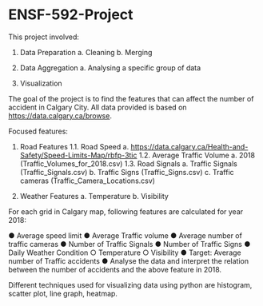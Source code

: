 # ENSF-592-Project
This project involved:

1. Data Preparation
  a. Cleaning
  b. Merging
  
2. Data Aggregation
  a. Analysing a specific group of data
  
3. Visualization

The goal of the project is to find the features that can affect the number of accident in Calgary City.
All data provided is based on https://data.calgary.ca/browse.

Focused features:

1. Road Features
  1.1. Road Speed
    a. https://data.calgary.ca/Health-and-Safety/Speed-Limits-Map/rbfp-3tic
  1.2. Average Traffic Volume
    a. 2018 (Traffic_Volumes_for_2018.csv)
  1.3. Road Signals
    a. Traffic Signals (Traffic_Signals.csv)
    b. Traffic Signs (Traffic_Signs.csv)
    c. Traffic cameras (Traffic_Camera_Locations.csv)
    
2. Weather Features
  a. Temperature
  b. Visibility
  
For each grid in Calgary map, following features are calculated for year 2018:

● Average speed limit
● Average Traffic volume
● Average number of traffic cameras
● Number of Traffic Signals
● Number of Traffic Signs
● Daily Weather Condition
  ○ Temperature
  ○ Visibility
● Target: Average number of Traffic accidents
● Analyse the data and interpret the relation between the number of accidents and the above feature in 2018.

Different techniques used for visualizing data using python are histogram, scatter plot, line graph, heatmap.
